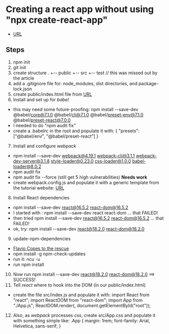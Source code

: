 # Creating a react app without using "npx create-react-app"

* [URL](https://medium.com/@JedaiSaboteur/creating-a-react-app-from-scratch-f3c693b84658)

## Steps

1. npm init
2. git init
3. create structure
	.
	+-- public
	+-- src
	+-- test     // this was missed out by the article
4. add a .gitignore file for: node_modules, dist directories, and package-lock.json
5. create public/index.html file from [URL](https://raw.githubusercontent.com/reactjs/reactjs.org/master/static/html/single-file-example.html)
6. Install and set up for *babel*
* this may need some future-proofing: npm install --save-dev @babel/core@7.1.0 @babel/cli@7.1.0 @babel/preset-env@7.1.0 @babel/preset-react@7.0.0
* I needed to do "npm audit fix"
* create a .babelrc in the root and populate it with:
	{
 	 "presets": ["@babel/env", "@babel/preset-react"]
	}
7. Install and configure *webpack*
* npm install --save-dev webpack@4.19.1 webpack-cli@3.1.1 webpack-dev-server@3.1.8 style-loader@0.23.0 css-loader@1.0.0 babel-loader@8.0.2
* npm audit fix
* npm audit fix --force (still get 5 high vulnerabilities)  **Needs work**
* create webpack.config.js and populate it with a generic template from the tutorial website:
[URL](https://medium.com/@JedaiSaboteur/creating-a-react-app-from-scratch-f3c693b84658)
8. Install React dependencies
* npm install --save-dev react@16.5.2 react-dom@16.5.2
* I started with : npm install --save-dev react react-dom ... that FAILED!
* then tried npm install --save-dev react@16.5.2 react-dom@16.5.2 ... that FAILED!
* ok, try: npm install --save-dev react@18.2.0 react-dom@18.2.0
9. update-npm-dependencies
* [Flavio Copes to the rescue](https://flaviocopes.com/update-npm-dependencies/)
* npm install -g npm-check-updates
* run it: ncu -u
* run npm install
10. Now run npm install --save-dev react@18.2.0 react-dom@18.2.0 ==> SUCCESS!
11. Tell *react* where to hook into the DOM (in our public/index.html)
* create the file src/index.js and populate it with:
	import React from "react";
	import ReactDOM from "react-dom";
	import App from "./App.js";
	ReactDOM.render(<App />, document.getElementById("root"));
12. Also, as *webpack* processes *css*, create src/App.css and populate it with something simple like:
	.App {
  	  margin: 1rem;
      font-family: Arial, Helvetica, sans-serif;
	}	
